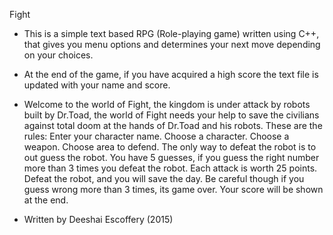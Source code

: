 Fight

- This is a simple text based RPG (Role-playing game) written using C++, that gives you menu options and determines your next move depending on your choices.
- At the end of the game, if you have acquired a high score the text file is updated with your name and score.

- Welcome to the world of Fight, the kingdom is under attack by robots built by Dr.Toad, the world of Fight needs your help to save the civilians against total doom at the hands of Dr.Toad and his robots.
These are the rules:
Enter your character name.
Choose a character.
Choose a weapon.
Choose area to defend.
The only way to defeat the robot is to out guess the robot.
You have 5 guesses, if you guess the right number more than 3 times you defeat the robot.
Each attack is worth 25 points.
Defeat the robot, and you will save the day.
Be careful though if you guess wrong more than 3 times, its game over.
Your score will be shown at the end.

- Written by Deeshai Escoffery (2015)
